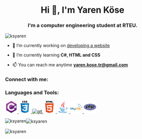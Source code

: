 # 

<h1 align="center">Hi 👋, I'm Yaren Köse</h1>  
<h3 align="center">I'm a computer engineering student at RTEU.</h3>

<p align="left"> <img src="https://komarev.com/ghpvc/?username=ksyaren&label=Profile%20views&color=0e75b6&style=flat" alt="ksyaren" /> </p>

- 🔭 I’m currently working on [developing a website](https://github.com/ksyaren/itsmevsyellow)  

- 🌱 I’m currently learning **C#, HTML and CSS**  

- 📫 You can reach me anytime **yaren.kose.tr@gmail.com**  

<h3 align="left">Connect with me:</h3>  
<p align="left">  
</p>

<h3 align="left">Languages and Tools:</h3>  
<p align="left"> <a href="https://www.w3schools.com/cs/" target="_blank" rel="noreferrer"> <img src="https://raw.githubusercontent.com/devicons/devicon/master/icons/csharp/csharp-original.svg" alt="csharp" width="40" height="40"/> </a> <a href="https://www.w3schools.com/css/" target="_blank" rel="noreferrer"> <img src="https://raw.githubusercontent.com/devicons/devicon/master/icons/css3/css3-original-wordmark.svg" alt="css3" width="40" height="40"/> </a> <a href="https://git-scm.com/" target="_blank" rel="noreferrer"> <img src="https://www.vectorlogo.zone/logos/git-scm/git-scm-icon.svg" alt="git" width="40" height="40"/> </a> <a href="https://www.w3.org/html/" target="_blank" rel="noreferrer"> <img src="https://raw.githubusercontent.com/devicons/devicon/master/icons/html5/html5-original-wordmark.svg" alt="html5" width="40" height="40"/> </a> <a href="https://www.java.com" target="_blank" rel="noreferrer"> <img src="https://raw.githubusercontent.com/devicons/devicon/master/icons/java/java-original.svg" alt="java" width="40" height="40"/> </a> <a href="https://www.mysql.com/" target="_blank" rel="noreferrer"> <img src="https://raw.githubusercontent.com/devicons/devicon/master/icons/mysql/mysql-original-wordmark.svg" alt="mysql" width="40" height="40"/> </a> <a href="https://www.php.net" target="_blank" rel="noreferrer"> <img src="https://raw.githubusercontent.com/devicons/devicon/master/icons/php/php-original.svg" alt="php" width="40" height="40"/> </a> </p>

<p><img align="left" src="https://github-readme-stats.vercel.app/api/top-langs?username=ksyaren&show_icons=true&locale=en&layout=compact" alt="ksyaren" /></p>

<p> <img align="center" src="https://github-readme-stats.vercel.app/api?username=ksyaren&show_icons=true&locale=en" alt="ksyaren" /></p>

<p><img align="center" src="https://github-readme-streak-stats.herokuapp.com/?user=ksyaren&" alt="ksyaren" /></p>
